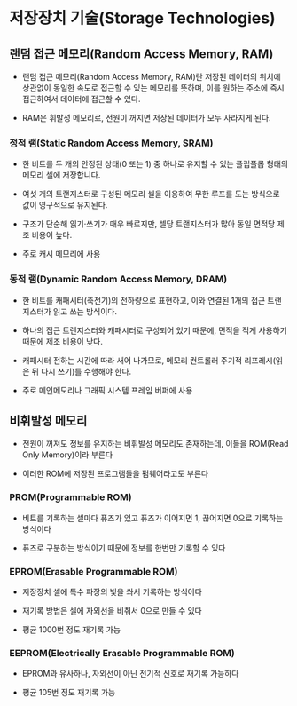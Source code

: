 # 저장장치 기술(Storage Technologies)

## 랜덤 접근 메모리(Random Access Memory, RAM)

- 랜덤 접근 메모리(Random Access Memory, RAM)란 저장된 데이터의 위치에 상관없이 동일한 속도로 접근할 수 있는 메모리를 뜻하며, 이를 원하는 주소에 즉시 접근하여서 데이터에 접근할 수 있다.

- RAM은 휘발성 메모리로, 전원이 꺼지면 저장된 데이터가 모두 사라지게 된다.

### 정적 램(Static Random Access Memory, SRAM)

- 한 비트를 두 개의 안정된 상태(0 또는 1) 중 하나로 유지할 수 있는 플립플롭 형태의 메모리 셀에 저장합니다.

- 여섯 개의 트랜지스터로 구성된 메모리 셀을 이용하여 무한 루프를 도는 방식으로 값이 영구적으로 유지된다.

- 구조가 단순해 읽기·쓰기가 매우 빠르지만, 셀당 트랜지스터가 많아 동일 면적당 제조 비용이 높다.

- 주로 캐시 메모리에 사용

### 동적 램(Dynamic Random Access Memory, DRAM)

- 한 비트를 캐패시터(축전기)의 전하량으로 표현하고, 이와 연결된 1개의 접근 트랜지스터가 읽고 쓰는 방식이다.

- 하나의 접근 트렌지스터와 캐패시터로 구성되어 있기 때문에, 면적을 적게 사용하기 때문에 제조 비용이 낮다.

- 캐패시터 전하는 시간에 따라 새어 나가므로, 메모리 컨트롤러 주기적 리프레시(읽은 뒤 다시 쓰기)를 수행해야 한다.

- 주로 메인메모리나 그래픽 시스템 프레임 버퍼에 사용

## 비휘발성 메모리

- 전원이 꺼져도 정보를 유지하는 비휘발성 메모리도 존재하는데, 이들을 ROM(Read Only Memory)이라 부른다

- 이러한 ROM에 저장된 프로그램들을 펌웨어라고도 부른다

### PROM(Programmable ROM)

- 비트를 기록하는 셀마다 퓨즈가 있고 퓨즈가 이어지면 1, 끊어지면 0으로 기록하는 방식이다

- 퓨즈로 구분하는 방식이기 때문에 정보를 한번만 기록할 수 있다

### EPROM(Erasable Programmable ROM)

- 저장장치 셀에 특수 파장의 빛을 쏴서 기록하는 방식이다

- 재기록 방법은 셀에 자외선을 비춰서 0으로 만들 수 있다

- 평균 1000번 정도 재기록 가능

### EEPROM(Electrically Erasable Programmable ROM)

- EPROM과 유사하나, 자외선이 아닌 전기적 신호로 재기록 가능하다

- 평균 105번 정도 재기록 가능
